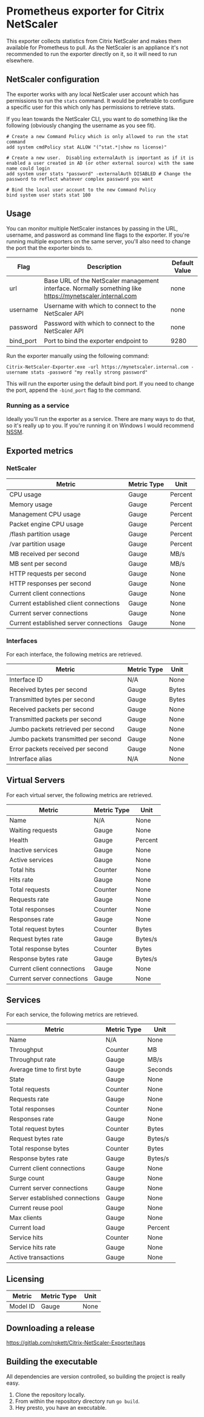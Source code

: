 # Prometheus exporter for Citrix NetScaler
This exporter collects statistics from Citrix NetScaler and makes them available for Prometheus to pull.  As the NetScaler is an appliance it's not recommended to run the exporter directly on it, so it will need to run elsewhere.

## NetScaler configuration
The exporter works with any local NetScaler user account which has permissions to run the ``stats`` command.  It would be preferable to configure a specific user for this which only has permissions to retrieve stats.

If you lean towards the NetScaler CLI, you want to do something like the following (obviously changing the username as you see fit).

````
# Create a new Command Policy which is only allowed to run the stat command
add system cmdPolicy stat ALLOW "(^stat.*|show ns license)"

# Create a new user.  Disabling externalAuth is important as if it is enabled a user created in AD (or other external source) with the same name could login
add system user stats "password" -externalAuth DISABLED # Change the password to reflect whatever complex password you want

# Bind the local user account to the new Command Policy
bind system user stats stat 100
````

## Usage
You can monitor multiple NetScaler instances by passing in the URL, username, and password as command line flags to the exporter.  If you're running multiple exporters on the same server, you'll also need to change the port that the exporter binds to.

| Flag      | Description                                                                                               | Default Value |
| --------- | --------------------------------------------------------------------------------------------------------- | ------------- |
| url       | Base URL of the NetScaler management interface.  Normally something like https://mynetscaler.internal.com | none          |
| username  | Username with which to connect to the NetScaler API                                                       | none          |
| password  | Password with which to connect to the NetScaler API                                                       | none          |
| bind_port | Port to bind the exporter endpoint to                                                                     | 9280          |


Run the exporter manually using the following command:

````
Citrix-NetScaler-Exporter.exe -url https://mynetscaler.internal.com -username stats -password "my really strong password"
````

This will run the exporter using the default bind port.  If you need to change the port, append the ``-bind_port`` flag to the command.

### Running as a service
Ideally you'll run the exporter as a service.  There are many ways to do that, so it's really up to you.  If you're running it on Windows I would recommend [NSSM](https://nssm.cc/).

## Exported metrics
### NetScaler

| Metric                                 | Metric Type | Unit    |
| -------------------------------------- | ----------- | ------- |
| CPU usage                              | Gauge       | Percent |
| Memory usage                           | Gauge       | Percent |
| Management CPU usage                   | Gauge       | Percent |
| Packet engine CPU usage                | Gauge       | Percent |
| /flash partition usage                 | Gauge       | Percent |
| /var partition usage                   | Gauge       | Percent |
| MB received per second                 | Gauge       | MB/s    |
| MB sent per second                     | Gauge       | MB/s    |
| HTTP requests per second               | Gauge       | None    |
| HTTP responses per second              | Gauge       | None    |
| Current client connections             | Gauge       | None    |
| Current established client connections | Gauge       | None    |
| Current server connections             | Gauge       | None    |
| Current established server connections | Gauge       | None    |

### Interfaces
For each interface, the following metrics are retrieved.

| Metric                                 | Metric Type | Unit    |
| -------------------------------------- | ----------- | ------- |
| Interface ID                           | N/A         | None    |
| Received bytes per second              | Gauge       | Bytes   |
| Transmitted bytes per second           | Gauge       | Bytes   |
| Received packets per second            | Gauge       | None    |
| Transmitted packets per second         | Gauge       | None    |
| Jumbo packets retrieved per second     | Gauge       | None    |
| Jumbo packets transmitted per second   | Gauge       | None    |
| Error packets received per second      | Gauge       | None    |
| Intrerface alias                       | N/A         | None    |

## Virtual Servers
For each virtual server, the following metrics are retrieved.

| Metric                     | Metric Type | Unit    |
| ---------------------------| ----------- | ------- |
| Name                       | N/A         | None    |
| Waiting requests           | Gauge       | None    |
| Health                     | Gauge       | Percent |
| Inactive services          | Gauge       | None    |
| Active services            | Gauge       | None    |
| Total hits                 | Counter     | None    |
| Hits rate                  | Gauge       | None    |
| Total requests             | Counter     | None    |
| Requests rate              | Gauge       | None    |
| Total responses            | Counter     | None    |
| Responses rate             | Gauge       | None    |
| Total request bytes        | Counter     | Bytes   |
| Request bytes rate         | Gauge       | Bytes/s |
| Total response bytes       | Counter     | Bytes   |
| Response bytes rate        | Gauge       | Bytes/s |
| Current client connections | Gauge       | None    |
| Current server connections | Gauge       | None    |

## Services
For each service, the following metrics are retrieved.

| Metric                         | Metric Type | Unit    |
| -------------------------------| ----------- | ------- |
| Name                           | N/A         | None    |
| Throughput                     | Counter     | MB      |
| Throughput rate                | Gauge       | MB/s    |
| Average time to first byte     | Gauge       | Seconds |
| State                          | Gauge       | None    |
| Total requests                 | Counter     | None    |
| Requests rate                  | Gauge       | None    |
| Total responses                | Counter     | None    |
| Responses rate                 | Gauge       | None    |
| Total request bytes            | Counter     | Bytes   |
| Request bytes rate             | Gauge       | Bytes/s |
| Total response bytes           | Counter     | Bytes   |
| Response bytes rate            | Gauge       | Bytes/s |
| Current client connections     | Gauge       | None    |
| Surge count                    | Gauge       | None    |
| Current server connections     | Gauge       | None    |
| Server established connections | Gauge       | None    |
| Current reuse pool             | Gauge       | None    |
| Max clients                    | Gauge       | None    |
| Current load                   | Gauge       | Percent |
| Service hits                   | Counter     | None    |
| Service hits rate              | Gauge       | None    |
| Active transactions            | Gauge       | None    |

## Licensing

| Metric                         | Metric Type | Unit    |
| -------------------------------| ----------- | ------- |
| Model ID                       | Gauge       | None    |

## Downloading a release
https://gitlab.com/rokett/Citrix-NetScaler-Exporter/tags

## Building the executable
All dependencies are version controlled, so building the project is really easy.

1. Clone the repository locally.
2. From within the repository directory run ``go build``.
3. Hey presto, you have an executable.
